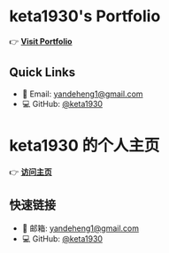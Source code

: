 # keta1930's Portfolio

👉 **[Visit Portfolio](https://keta1930.github.io/resume/)**

## Quick Links
- 📧 Email: yandeheng1@gmail.com
- 💻 GitHub: [@keta1930](https://github.com/keta1930)


# keta1930 的个人主页

👉 **[访问主页](https://keta1930.github.io/resume/)**

## 快速链接
- 📧 邮箱: yandeheng1@gmail.com
- 💻 GitHub: [@keta1930](https://github.com/keta1930)